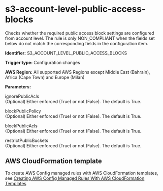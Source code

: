 # s3\-account\-level\-public\-access\-blocks<a name="s3-account-level-public-access-blocks"></a>

Checks whether the required public access block settings are configured from account level\. The rule is only NON\_COMPLIANT when the fields set below do not match the corresponding fields in the configuration item\.

**Identifier:** S3\_ACCOUNT\_LEVEL\_PUBLIC\_ACCESS\_BLOCKS

**Trigger type:** Configuration changes

**AWS Region:** All supported AWS Regions except Middle East \(Bahrain\), Africa \(Cape Town\) and Europe \(Milan\)

**Parameters:**

ignorePublicAcls  
\(Optional\) Either enforced \(True\) or not \(False\)\. The default is True\. 

blockPublicPolicy  
\(Optional\) Either enforced \(True\) or not \(False\)\. The default is True\.

blockPublicAcls  
\(Optional\) Either enforced \(True\) or not \(False\)\. The default is True\.

restrictPublicBuckets  
\(Optional\) Either enforced \(True\) or not \(False\)\. The default is True\.

## AWS CloudFormation template<a name="w22aac11c29c17d283c15"></a>

To create AWS Config managed rules with AWS CloudFormation templates, see [Creating AWS Config Managed Rules With AWS CloudFormation Templates](aws-config-managed-rules-cloudformation-templates.md)\.